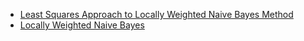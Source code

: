 * [Least Squares Approach to Locally Weighted Naive Bayes Method ](http://dergipark.ulakbim.gov.tr/jnrs/article/view/5000120085/5000110754)
* [Locally Weighted Naive Bayes](http://citeseerx.ist.psu.edu/viewdoc/download?doi=10.1.1.147.9937&rep=rep1&type=pdf)
